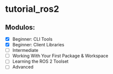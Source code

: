 # tutorial_ros2
## Modulos:
- [x] Beginner: CLI Tools
- [x] Beginner: Client Libraries
- [ ] Intermediate
- [ ] Working With Your First Package & Workspace
- [ ] Learning the ROS 2 Toolset
- [ ] Advanced